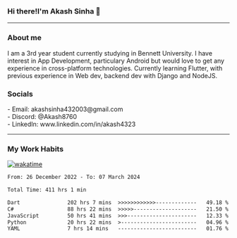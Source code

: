 <h3>Hi there!I'm Akash Sinha 👋</h3>

--- 

<h3>About me</h3>
I am a 3rd year student currently studying in Bennett University. I have interest in App Development, particulary Android but would love to get any experience in cross-platform technologies. Currently learning Flutter, with previous experience in Web dev, backend dev with Django and NodeJS.

<h3>Socials</h3>
 - Email: akashsinha432003@gmail.com<br>
 - Discord: @Akash8760<br>
 - LinkedIn: www.linkedin.com/in/akash4323<br>


---

<h3>My Work Habits</h3>

[![wakatime](https://wakatime.com/badge/user/938b2951-49cf-4810-9b9e-c17cde3d3343.svg)](https://wakatime.com/@938b2951-49cf-4810-9b9e-c17cde3d3343)

<!--START_SECTION:waka-->

```txt
From: 26 December 2022 - To: 07 March 2024

Total Time: 411 hrs 1 min

Dart               202 hrs 7 mins  >>>>>>>>>>>>-------------   49.18 %
C#                 88 hrs 22 mins  >>>>>--------------------   21.50 %
JavaScript         50 hrs 41 mins  >>>----------------------   12.33 %
Python             20 hrs 22 mins  >------------------------   04.96 %
YAML               7 hrs 14 mins   -------------------------   01.76 %
```

<!--END_SECTION:waka-->

